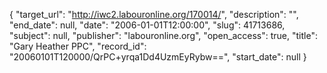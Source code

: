 {
  "target_url": "http://iwc2.labouronline.org/170014/", 
  "description": "", 
  "end_date": null, 
  "date": "2006-01-01T12:00:00", 
  "slug": 41713686, 
  "subject": null, 
  "publisher": "labouronline.org", 
  "open_access": true, 
  "title": "Gary Heather PPC", 
  "record_id": "20060101T120000/QrPC+yrqa1Dd4UzmEyRybw==", 
  "start_date": null
}

